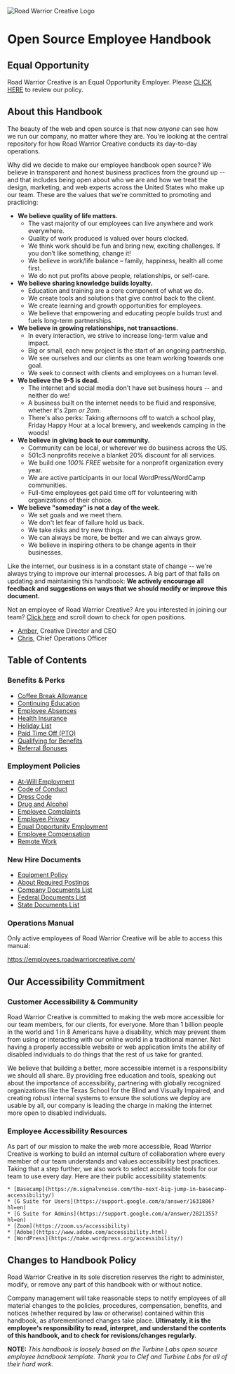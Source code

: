 ![Road Warrior Creative Logo](http://roadwarriorcreative.com/wp-content/uploads/2015/10/RWC-Logo-360w.png)
# Open Source Employee Handbook

## Equal Opportunity

Road Warrior Creative is an Equal Opportunity Employer. Please [CLICK HERE](https://github.com/roadwarriorwp/rwc-employee-handbook/blob/master/employment-policies/equal-opportunity-employment.md) to review our policy.

## About this Handbook

The beauty of the web and open source is that now *anyone* can see how we run our company, no matter where they are. You're looking at the central repository for how Road Warrior Creative conducts its day-to-day operations. 

Why did we decide to make our employee handbook open source? We believe in transparent and honest business practices from the ground up -- and that includes being open about who we are and how we treat the design, marketing, and web experts across the United States who make up our team. These are the values that we're committed to promoting and practicing:

* __We believe quality of life matters.__
	* The vast majority of our employees can live anywhere and work everywhere.
	* Quality of work produced is valued over hours clocked.
	* We think work should be fun and  bring new, exciting challenges. If you don’t like something, change it!
	* We believe in work/life balance – family, happiness, health all come first.
	* We do not put profits above people, relationships, or self-care.
* __We believe sharing knowledge builds loyalty.__
	* Education and training are a core component of what we do.
	* We create tools and solutions that give control back to the client. 
	* We create learning and growth opportunities for employees.
	* We believe that empowering and educating people builds trust and fuels long-term partnerships.
* __We believe in growing relationships, not transactions.__
	* In every interaction, we strive to increase long-term value and impact.
	* Big or small, each new project is the start of an ongoing partnership.
	* We see ourselves and our clients as one team working towards one goal.
	* We seek to connect with clients and employees on a human level.
* __We believe the 9-5 is dead.__
	* The internet and social media don't have set business hours -- and neither do we!
	* A business built on the internet needs to be fluid and responsive, whether it's 2pm *or 2am*.
	* There's also perks: Taking afternoons off to watch a school play, Friday Happy Hour at a local brewery, and weekends camping in the woods!
* __We believe in giving back to our community.__
	* Community can be local, or wherever we do business across the US. 
	* 501c3 nonprofits receive a blanket 20% discount for all services. 
	* We build one *100% FREE* website for a nonprofit organization every year.
	* We are active participants in our local WordPress/WordCamp communities.
	* Full-time employees get paid time off for volunteering with organizations of their choice.
* __We believe "someday" is not a day of the week.__
	* We set goals and we meet them.
	* We don't let fear of failure hold us back.
	* We take risks and try new things.
	* We can always be more, be better and we can always grow. 
	* We believe in inspiring others to be change agents in their businesses.

Like the internet, our business is in a constant state of change -- we're always trying to improve our internal processes. A big part of that falls on updating and maintaining this handbook: __We actively encourage all feedback and suggestions on ways that we should modify or improve this document.__

Not an employee of Road Warrior Creative? Are you interested in joining our team? [Click here](https://roadwarriorcreative.com/about/) and scroll down to check for open positions.

- [Amber](https://roadwarriorcreative.com/team/amber-hinds/), Creative Director and CEO 
- [Chris](https://roadwarriorcreative.com/team/chris-hinds/), Chief Operations Officer

## Table of Contents

### Benefits & Perks
* [Coffee Break Allowance](https://github.com/roadwarriorwp/rwc-employee-handbook/blob/master/benefits-and-perks/coffee-break-allowance.md)
* [Continuing Education](https://github.com/roadwarriorwp/rwc-employee-handbook/blob/master/benefits-and-perks/continuing-education.md)
* [Employee Absences](https://github.com/roadwarriorwp/rwc-employee-handbook/blob/master/benefits-and-perks/employee-absences.md)
* [Health Insurance](https://github.com/roadwarriorwp/rwc-employee-handbook/blob/master/benefits-and-perks/health-insurance.md)
* [Holiday List](https://github.com/roadwarriorwp/rwc-employee-handbook/blob/master/benefits-and-perks/holiday-list.md)
* [Paid Time Off (PTO)](https://github.com/roadwarriorwp/rwc-employee-handbook/blob/master/benefits-and-perks/paid-time-off.md)
* [Qualifying for Benefits](https://github.com/roadwarriorwp/rwc-employee-handbook/blob/master/benefits-and-perks/qualifying-for-benefits.md)
* [Referral Bonuses](https://github.com/roadwarriorwp/rwc-employee-handbook/blob/master/benefits-and-perks/referral-bonuses.md)

### Employment Policies
* [At-Will Employment](https://github.com/roadwarriorwp/rwc-employee-handbook/blob/master/employment-policies/at-will-employment.md)
* [Code of Conduct](https://github.com/roadwarriorwp/rwc-employee-handbook/blob/master/employment-policies/code-of-conduct.md)
* [Dress Code](https://github.com/roadwarriorwp/rwc-employee-handbook/blob/master/employment-policies/dress-code.md)
* [Drug and Alcohol](https://github.com/roadwarriorwp/rwc-employee-handbook/blob/master/employment-policies/drug-and-alcohol.md)
* [Employee Complaints](https://github.com/roadwarriorwp/rwc-employee-handbook/blob/master/employment-policies/employee-complaints.md)
* [Employee Privacy](https://github.com/roadwarriorwp/rwc-employee-handbook/blob/master/employment-policies/employee-privacy.md)
* [Equal Opportunity Employment](https://github.com/roadwarriorwp/rwc-employee-handbook/blob/master/employment-policies/equal-opportunity-employment.md)
* [Employee Compensation](https://github.com/roadwarriorwp/rwc-employee-handbook/blob/master/employment-policies/salary-and-equity-compensation.md)
* [Remote Work](https://github.com/roadwarriorwp/rwc-employee-handbook/blob/master/employment-policies/working-remotely.md)

### New Hire Documents
* [Equipment Policy](https://github.com/roadwarriorwp/rwc-employee-handbook/blob/master/new-hire-documents/equipment-policy.md)
* [About Required Postings](https://github.com/roadwarriorwp/rwc-employee-handbook/blob/master/new-hire-documents/about-required-postings.md)
* [Company Documents List](https://github.com/roadwarriorwp/rwc-employee-handbook/blob/master/new-hire-documents/company-document-list.md)
* [Federal Documents List](https://github.com/roadwarriorwp/rwc-employee-handbook/blob/master/new-hire-documents/federal-documents-list.md)
* [State Documents List](https://github.com/roadwarriorwp/rwc-employee-handbook/blob/master/new-hire-documents/state-documents-list.md)

### Operations Manual

Only active employees of Road Warrior Creative will be able to access this manual:

https://employees.roadwarriorcreative.com/

## Our Accessibility Commitment

### Customer Accessibility & Community

Road Warrior Creative is committed to making the web more accessible for our team members, for our clients, for everyone. More than 1 billion people in the world and 1 in 8 Americans have a disability, which may prevent them from using or interacting with our online world in a traditional manner. Not having a properly accessible website or web application limits the ability of disabled individuals to do things that the rest of us take for granted.

We believe that building a better, more accessible internet is a responsibility we should all share. By providing free education and tools, speaking out about the importance of accessibility, partnering with globally recognized organizations like the Texas School for the Blind and Visually Impaired, and creating robust internal systems to ensure the solutions we deploy are usable by all, our company is leading the charge in making the internet more open to disabled individuals.

### Employee Accessibility Resources

As part of our mission to make the web more accessible, Road Warrior Creative is working to build an internal culture of collaboration where every member of our team understands and values accessibility best practices. Taking that a step further, we also work to select accessible tools for our team to use every day. Here are their public accessibility statements:

	* [Basecamp](https://m.signalvnoise.com/the-next-big-jump-in-basecamp-accessibility/)
	* [G Suite for Users](https://support.google.com/a/answer/1631886?hl=en)
	* [G Suite for Admins](https://support.google.com/a/answer/2821355?hl=en)
	* [Zoom](https://zoom.us/accessibility)
	* [Adobe](https://www.adobe.com/accessibility.html)
	* [WordPress](https://make.wordpress.org/accessibility/)

## Changes to Handbook Policy

Road Warrior Creative in its sole discretion reserves the right to administer, modify, or remove any part of this handbook with or without notice. 

Company management will take reasonable steps to notify employees of all material changes to the policies, procedures, compensation, benefits, and notices (whether required by law or otherwise) contained within this handbook, as aforementioned changes take place. **Ultimately, it is the employee's responsibility to read, interpret, and understand the contents of this handbook, and to check for revisions/changes regularly.**

**NOTE:** _This handbook is loosely based on the Turbine Labs open source employee handbook template. Thank you to Clef and Turbine Labs for all of their hard work._
